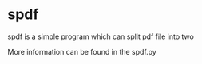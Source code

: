 spdf
====

spdf is a simple program which can split pdf file into two

More information can be found in the spdf.py
